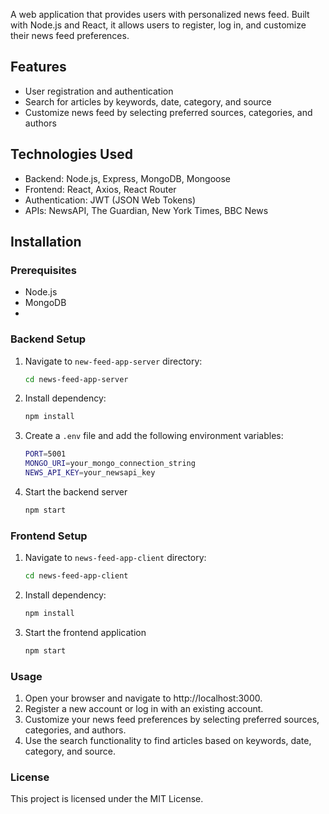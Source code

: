 A web application that provides users with personalized news feed. Built with Node.js and React, it allows users to register, log in, and customize their news feed preferences.

## Features

- User registration and authentication
- Search for articles by keywords, date, category, and source
- Customize news feed by selecting preferred sources, categories, and authors

## Technologies Used

- Backend: Node.js, Express, MongoDB, Mongoose
- Frontend: React, Axios, React Router
- Authentication: JWT (JSON Web Tokens)
- APIs: NewsAPI, The Guardian, New York Times, BBC News

## Installation

### Prerequisites

- Node.js
- MongoDB
- 
### Backend Setup

1. Navigate to `new-feed-app-server` directory:
   ```bash
   cd news-feed-app-server
   
2. Install dependency:
    ```bash
   npm install
   
3. Create a `.env` file and add the following environment variables:
    ```bash
   PORT=5001 
   MONGO_URI=your_mongo_connection_string
   NEWS_API_KEY=your_newsapi_key

4. Start the backend server
    ```bash
   npm start

### Frontend Setup

1. Navigate to `news-feed-app-client` directory:
   ```bash
   cd news-feed-app-client

2. Install dependency:
    ```bash
   npm install

3. Start the frontend application
    ```bash
   npm start

### Usage
1. Open your browser and navigate to http://localhost:3000.
2. Register a new account or log in with an existing account.
3. Customize your news feed preferences by selecting preferred sources, categories, and authors.
4. Use the search functionality to find articles based on keywords, date, category, and source.

### License
This project is licensed under the MIT License.